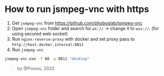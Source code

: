 # How to run jsmpeg-vnc with https
1. Get `jsmpeg-vnc` from https://github.com/phoboslab/jsmpeg-vnc
2. Open `jsmpeg-vnc` folder and search for `ws://` -> change it to `wss://`. (for using secured web socket)
3. Run `nginx-reverse-proxy` with docker and set proxy pass to `http://host.docker.internal:8811`
4. Run `jsmpeg-vnc`
```cmd
jsmpeg-vnc.exe -f 60 -p 8811 "desktop"
```

> by @Poxios, 2022
